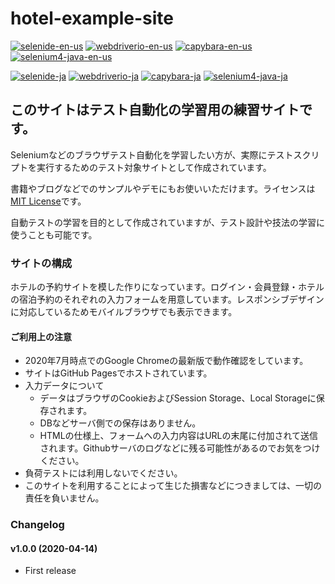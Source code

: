 # hotel-example-site

[![selenide-en-us](https://github.com/testplanisphere/hotel-example-selenide-en-us/actions/workflows/test.yml/badge.svg)](https://github.com/testplanisphere/hotel-example-selenide-en-us/actions/workflows/test.yml)
[![webdriverio-en-us](https://github.com/testplanisphere/hotel-example-webdriverio-en-us/actions/workflows/test.yml/badge.svg)](https://github.com/testplanisphere/hotel-example-webdriverio-en-us/actions/workflows/test.yml)
[![capybara-en-us](https://github.com/testplanisphere/hotel-example-capybara-en-us/actions/workflows/test.yml/badge.svg)](https://github.com/testplanisphere/hotel-example-capybara-en-us/actions/workflows/test.yml)
[![selenium4-java-en-us](https://github.com/testplanisphere/hotel-example-selenium4-java-en-us/actions/workflows/test.yml/badge.svg)](https://github.com/testplanisphere/hotel-example-selenium4-java-en-us/actions/workflows/test.yml)

[![selenide-ja](https://github.com/testplanisphere/hotel-example-selenide-ja/actions/workflows/test.yml/badge.svg)](https://github.com/testplanisphere/hotel-example-selenide-ja/actions/workflows/test.yml)
[![webdriverio-ja](https://github.com/testplanisphere/hotel-example-webdriverio-ja/actions/workflows/test.yml/badge.svg)](https://github.com/testplanisphere/hotel-example-webdriverio-ja/actions/workflows/test.yml)
[![capybara-ja](https://github.com/testplanisphere/hotel-example-capybara-ja/actions/workflows/test.yml/badge.svg)](https://github.com/testplanisphere/hotel-example-capybara-ja/actions/workflows/test.yml)
[![selenium4-java-ja](https://github.com/testplanisphere/hotel-example-selenium4-java-ja/actions/workflows/test.yml/badge.svg)](https://github.com/testplanisphere/hotel-example-selenium4-java-ja/actions/workflows/test.yml)

## このサイトはテスト自動化の学習用の練習サイトです。

Seleniumなどのブラウザテスト自動化を学習したい方が、実際にテストスクリプトを実行するためのテスト対象サイトとして作成されています。

書籍やブログなどでのサンプルやデモにもお使いいただけます。ライセンスは [MIT License](https://github.com/testplanisphere/hotel-example-site/blob/master/LICENSE)です。

自動テストの学習を目的として作成されていますが、テスト設計や技法の学習に使うことも可能です。

### サイトの構成

ホテルの予約サイトを模した作りになっています。ログイン・会員登録・ホテルの宿泊予約のそれぞれの入力フォームを用意しています。レスポンシブデザインに対応しているためモバイルブラウザでも表示できます。

#### ご利用上の注意

- 2020年7月時点でのGoogle Chromeの最新版で動作確認をしています。
- サイトはGitHub Pagesでホストされています。
- 入力データについて
  - データはブラウザのCookieおよびSession Storage、Local Storageに保存されます。
  - DBなどサーバ側での保存はありません。
  - HTMLの仕様上、フォームへの入力内容はURLの末尾に付加されて送信されます。Githubサーバのログなどに残る可能性があるのでお気をつけください。
- 負荷テストには利用しないでください。
- このサイトを利用することによって生じた損害などにつきましては、一切の責任を負いません。
### Changelog

#### v1.0.0 (2020-04-14)

* First release
